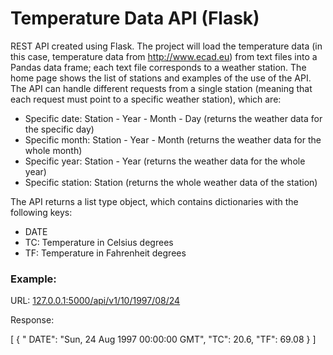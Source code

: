 # Temperature Data API (Flask)

REST API created using Flask. The project will load the temperature data (in this case, temperature data from http://www.ecad.eu) from text files into a Pandas data frame; each text file corresponds to a weather station. The home page shows the list of stations and examples of the use of the API. The API can handle different requests from a single station (meaning that each request must point to a specific weather station), which are:

* Specific date: Station - Year - Month - Day (returns the weather data for the specific day)
* Specific month: Station - Year - Month (returns the weather data for the whole month)
* Specific year: Station - Year (returns the weather data for the whole year)
* Specific station: Station (returns the whole weather data of the station)

The API returns a list type object, which contains dictionaries with the following keys:

* DATE
* TC: Temperature in Celsius degrees
* TF: Temperature in Fahrenheit degrees

### Example:

URL: [127.0.0.1:5000/api/v1/10/1997/08/24](http://127.0.0.1:5000/api/v1/10/1997/08/24)

Response: 

[
    {
        "    DATE": "Sun, 24 Aug 1997 00:00:00 GMT",
        "TC": 20.6,
        "TF": 69.08
    }
]
